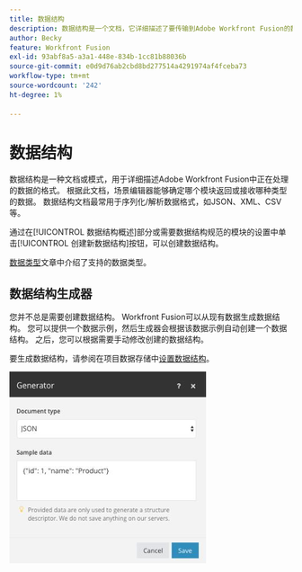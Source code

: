 ```yaml
---
title: 数据结构
description: 数据结构是一个文档，它详细描述了要传输到Adobe Workfront Fusion的数据的格式。 根据此文档，场景编辑器能够确定哪个模块返回或接收哪种类型的数据。 数据结构文档最常用于序列化/解析数据格式，如JSON、XML、CSV等。
author: Becky
feature: Workfront Fusion
exl-id: 93abf8a5-a3a1-448e-834b-1cc81b88036b
source-git-commit: e0d9d76ab2cbd8bd277514a4291974af4fceba73
workflow-type: tm+mt
source-wordcount: '242'
ht-degree: 1%

---
```


# 数据结构

数据结构是一种文档或模式，用于详细描述Adobe Workfront Fusion中正在处理的数据的格式。 根据此文档，场景编辑器能够确定哪个模块返回或接收哪种类型的数据。 数据结构文档最常用于序列化/解析数据格式，如JSON、XML、CSV等。

通过在[!UICONTROL 数据结构概述]部分或需要数据结构规范的模块的设置中单击[!UICONTROL 创建新数据结构]按钮，可以创建数据结构。

[数据类型](/help/workfront-fusion/references/mapping-panel/data-types/item-data-types.md)文章中介绍了支持的数据类型。


## 数据结构生成器

您并不总是需要创建数据结构。 Workfront Fusion可以从现有数据生成数据结构。 您可以提供一个数据示例，然后生成器会根据该数据示例自动创建一个数据结构。 之后，您可以根据需要手动修改创建的数据结构。

要生成数据结构，请参阅在项目数据存储中[设置数据结构](/help/workfront-fusion/create-scenarios/map-data/data-stores.md#set-up-the-data-structure)。

![数据结构生成器](assets/data-structure-generator-350x341.jpg)
